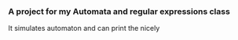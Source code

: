 ### A project for my Automata and regular expressions class

It simulates automaton and can print the nicely 